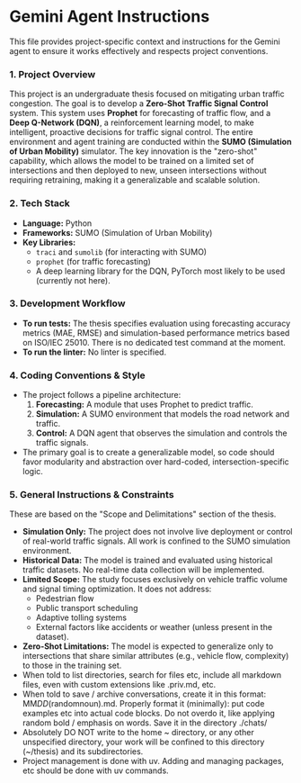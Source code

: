 # Gemini Agent Instructions

This file provides project-specific context and instructions for the Gemini agent to ensure it works effectively and respects project conventions.

### 1. Project Overview

This project is an undergraduate thesis focused on mitigating urban traffic congestion. The goal is to develop a **Zero-Shot Traffic Signal Control** system. This system uses **Prophet** for forecasting of traffic flow, and a **Deep Q-Network (DQN)**, a reinforcement learning model, to make intelligent, proactive decisions for traffic signal control. The entire environment and agent training are conducted within the **SUMO (Simulation of Urban Mobility)** simulator. The key innovation is the "zero-shot" capability, which allows the model to be trained on a limited set of intersections and then deployed to new, unseen intersections without requiring retraining, making it a generalizable and scalable solution.

### 2. Tech Stack

- **Language:** Python
- **Frameworks:** SUMO (Simulation of Urban Mobility)
- **Key Libraries:**
  - `traci` and `sumolib` (for interacting with SUMO)
  - `prophet` (for traffic forecasting)
  - A deep learning library for the DQN, PyTorch most likely to be used (currently not here).

### 3. Development Workflow

- **To run tests:** The thesis specifies evaluation using forecasting accuracy metrics (MAE, RMSE) and simulation-based performance metrics based on ISO/IEC 25010. There is no dedicated test command at the moment.
- **To run the linter:** No linter is specified.

### 4. Coding Conventions & Style

- The project follows a pipeline architecture:
  1. **Forecasting:** A module that uses Prophet to predict traffic.
  2. **Simulation:** A SUMO environment that models the road network and traffic.
  3. **Control:** A DQN agent that observes the simulation and controls the traffic signals.
- The primary goal is to create a generalizable model, so code should favor modularity and abstraction over hard-coded, intersection-specific logic.

### 5. General Instructions & Constraints

These are based on the "Scope and Delimitations" section of the thesis.

- **Simulation Only:** The project does not involve live deployment or control of real-world traffic signals. All work is confined to the SUMO simulation environment.
- **Historical Data:** The model is trained and evaluated using historical traffic datasets. No real-time data collection will be implemented.
- **Limited Scope:** The study focuses exclusively on vehicle traffic volume and signal timing optimization. It does not address:
  - Pedestrian flow
  - Public transport scheduling
  - Adaptive tolling systems
  - External factors like accidents or weather (unless present in the dataset).
- **Zero-Shot Limitations:** The model is expected to generalize only to intersections that share similar attributes (e.g., vehicle flow, complexity) to those in the training set.
- When told to list directories, search for files etc, include all markdown files, even with custom extensions like .priv.md, etc.
- When told to save / archive conversations, create it in this format: MM*DD*(randomnoun).md. Properly format it (minimally): put code examples etc into actual code blocks. Do not overdo it, like applying random bold / emphasis on words. Save it in the directory ./chats/
- Absolutely DO NOT write to the home ~ directory, or any other unspecified directory, your work will be confined to this directory (~/thesis) and its subdirectories.
- Project management is done with uv. Adding and managing packages, etc should be done with uv commands.
